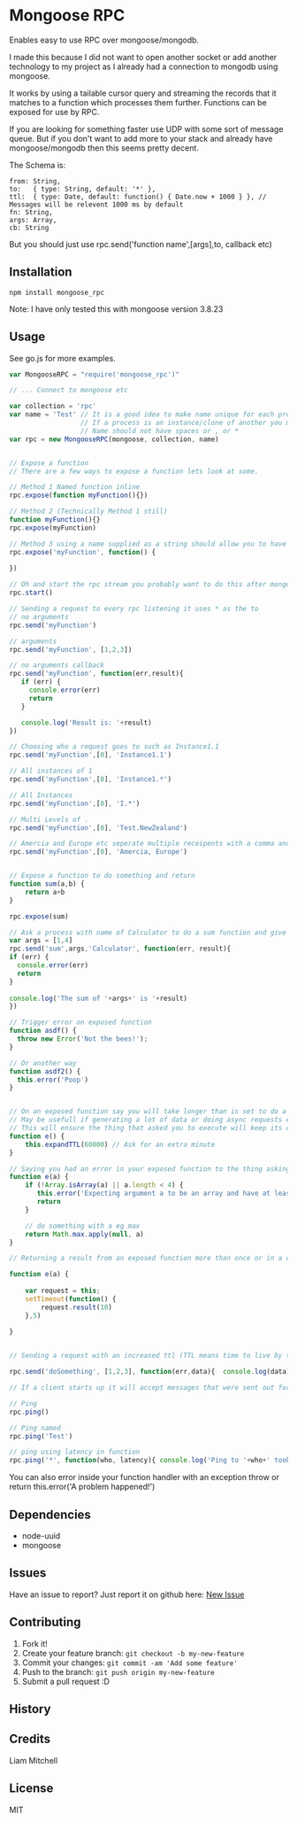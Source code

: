 # Mongoose RPC

Enables easy to use RPC over mongoose/mongodb.

I made this because I did not want to open another socket or add another technology to my project as I already had a connection to mongodb using mongoose.

It works by using a tailable cursor query and streaming the records that it matches to a function which processes them further.
Functions can be exposed for use by RPC.

If you are looking for something faster use UDP with some sort of message queue.
But if you don't want to add more to your stack and already have mongoose/mongodb then this seems pretty decent.

The Schema is:

````
from: String,
to:   { type: String, default: '*' },
ttl:  { type: Date, default: function() { Date.now + 1000 } }, // Messages will be relevent 1000 ms by default
fn: String,
args: Array,
cb: String
````

But you should just use rpc.send('function name',[args],to, callback etc)

## Installation

```npm install mongoose_rpc```

Note: I have only tested this with mongoose version 3.8.23

## Usage

See go.js for more examples.

```javascript
var MongooseRPC = "require('mongoose_rpc')"

// ... Connect to mongoose etc

var collection = 'rpc'
var name = 'Test' // It is a good idea to make name unique for each process.
                  // If a process is an instance/clone of another you might do something like Instance.1 Instance.2 etc.
                  // Name should not have spaces or , or *
var rpc = new MongooseRPC(mongoose, collection, name)


// Expose a function
// There are a few ways to expose a function lets look at some.

// Method 1 Named function inline
rpc.expose(function myFunction(){})

// Method 2 (Technically Method 1 still)
function myFunction(){}
rpc.expose(myFunction)

// Method 3 using a name supplied as a string should allow you to have functions exposed with names like 01234 not that its recommended.
rpc.expose('myFunction', function() {
	
})

// Oh and start the rpc stream you probably want to do this after mongoose connects.
rpc.start()

// Sending a request to every rpc listening it uses * as the to
// no arguments
rpc.send('myFunction')

// arguments
rpc.send('myFunction', [1,2,3])

// no arguments callback
rpc.send('myFunction', function(err,result){ 
   if (err) {
     console.error(err)
     return
   }

   console.log('Result is: '+result)
})

// Choosing who a request goes to such as Instance1.1
rpc.send('myFunction',[0], 'Instance1.1')

// All instances of 1
rpc.send('myFunction',[0], 'Instance1.*')

// All Instances
rpc.send('myFunction',[0], 'I.*')

// Multi Levels of .
rpc.send('myFunction',[0], 'Test.NewZealand')

// Amercia and Europe etc seperate multiple receipents with a comma and space ', '.
rpc.send('myFunction',[0], 'Amercia, Europe')


// Expose a function to do something and return
function sum(a,b) {
	return a+b
}

rpc.expose(sum)

// Ask a process with name of Calculator to do a sum function and give you a result
var args = [1,4]
rpc.send('sum',args,'Calculator', function(err, result){
if (err) {
  console.error(err)
  return
}
	
console.log('The sum of '+args+' is '+result)
})

// Trigger error on exposed function
function asdf() {
  throw new Error('Not the bees!');
}

// Or another way
function asdf2() {
  this.error('Poop')
}


// On an exposed function say you will take longer than is set to do a function
// May be usefull if generating a lot of data or doing async requests etc.
// This will ensure the thing that asked you to execute will keep its callback around at least that long.
function e() {
	this.expandTTL(60000) // Ask for an extra minute
}

// Saying you had an error in your exposed function to the thing asking you to execute it
function e(a) {
	if (!Array.isArray(a) || a.length < 4) {
	   this.error('Expecting argument a to be an array and have at least a length of 4')
       return
    }

    // do something with a eg max
    return Math.max.apply(null, a)
}

// Returning a result from an exposed function more than once or in a closure

function e(a) {
	
	var request = this;
	setTimeout(function() {
        request.result(10)
	},5)
    
}


// Sending a request with an increased ttl (TTL means time to live by the way it is roughly how long to keep a callback around if set and how long other clients should accept messages.)

rpc.send('doSomething', [1,2,3], function(err,data){  console.log(data) }, 3600000) // 1 hour

// If a client starts up it will accept messages that were sent out for it prior to its startup if their ttl >= Date.now()

// Ping
rpc.ping()

// Ping named
rpc.ping('Test')

// ping using latency in function
rpc.ping('*', function(who, latency){ console.log('Ping to '+who+' took '+latency+' ms.') })

```

You can also error inside your function handler with an exception throw or return this.error('A problem happened!')

## Dependencies

- node-uuid
- mongoose

## Issues

Have an issue to report?
Just report it on github here: [New Issue](https://github.com/LiamKarlMitchell/mongoose_rpc/issues)

## Contributing

1. Fork it!
2. Create your feature branch: `git checkout -b my-new-feature`
3. Commit your changes: `git commit -am 'Add some feature'`
4. Push to the branch: `git push origin my-new-feature`
5. Submit a pull request :D

## History



## Credits

Liam Mitchell

## License

MIT